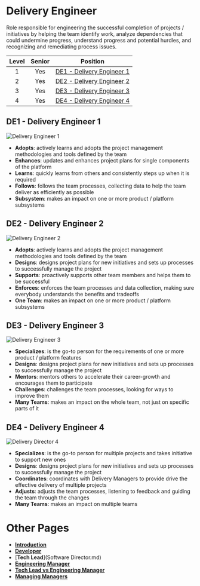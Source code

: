 # Delivery Engineer

Role responsible for engineering the successful completion of projects / initiatives by helping the team identify work, analyze dependencies that could undermine progress, understand progress and potential hurdles, and recognizing and remediating process issues. 

| Level | Senior | Position |
| :---: | :---: | :---: |
| 1 | Yes | [DE1 - Delivery Engineer 1](#de1---delivery-engineer-1) |
| 2 | Yes | [DE2 - Delivery Engineer 2](#de2---delivery-engineer-2) |
| 3 | Yes | [DE3 - Delivery Engineer 3](#de3---delivery-engineer-3) |
| 4 | Yes | [DE4 - Delivery Engineer 4](#de3---delivery-engineer-4) |

## DE1 - Delivery Engineer 1

<picture>
  <source media="(prefers-color-scheme: dark)" srcset="/charts/delivery-engineer-1.png">
  <source media="(prefers-color-scheme: light)" srcset="/charts/delivery-engineer-1.png">
  <img alt="Delivery Engineer 1" src="/charts/delivery-engineer-1.png">
</picture>

* **Adopts**: actively learns and adopts the project management methodologies and tools defined by the team
* **Enhances**: updates and enhances project plans for single components of the platform
* **Learns**: quickly learns from others and consistently steps up when it is required
* **Follows**: follows the team processes, collecting data to help the team deliver as efficiently as possible
* **Subsystem**: makes an impact on one or more product / platform subsystems

## DE2 - Delivery Engineer 2

<picture>
  <source media="(prefers-color-scheme: dark)" srcset="/charts/delivery-engineer-2.png">
  <source media="(prefers-color-scheme: light)" srcset="/charts/delivery-engineer-2.png">
  <img alt="Delivery Engineer 2" src="/charts/delivery-engineer-2.png">
</picture>

* **Adopts**: actively learns and adopts the project management methodologies and tools defined by the team
* **Designs**: designs project plans for new initiatives and sets up processes to successfully manage the project
* **Supports**: proactively supports other team members and helps them to be successful
* **Enforces**: enforces the team processes and data collection, making sure everybody understands the benefits and tradeoffs
* **One Team**: makes an impact on one or more product / platform subsystems

## DE3 - Delivery Engineer 3

<picture>
  <source media="(prefers-color-scheme: dark)" srcset="/charts/delivery-engineer-3.png">
  <source media="(prefers-color-scheme: light)" srcset="/charts/delivery-engineer-3.png">
  <img alt="Delivery Engineer 3" src="/charts/delivery-engineer-3.png">
</picture>

* **Specializes**: is the go-to person for the requirements of one or more product / platform features  
* **Designs**: designs project plans for new initiatives and sets up processes to successfully manage the project
* **Mentors**: mentors others to accelerate their career-growth and encourages them to participate
* **Challenges**: challenges the team processes, looking for ways to improve them
* **Many Teams**: makes an impact on the whole team, not just on specific parts of it

## DE4 - Delivery Engineer 4

<picture>
  <source media="(prefers-color-scheme: dark)" srcset="/charts/delivery-engineer-4-dark.png">
  <source media="(prefers-color-scheme: light)" srcset="/charts/delivery-engineer-4.png">
  <img alt="Delivery Director 4" src="/charts/delivery-engineer-4.png">
</picture>

* **Specializes**: is the go-to person for multiple projects and takes initiative to support new ones
* **Designs**: designs project plans for new initiatives and sets up processes to successfully manage the project
* **Coordinates**: coordinates with Delivery Managers to provide drive the effective delivery of multiple projects
* **Adjusts**: adjusts the team processes, listening to feedback and guiding the team through the changes
* **Many Teams**: makes an impact on multiple teams

# Other Pages

* [**Introduction**](README.md)
* [**Developer**](Developer.md)
* [**Tech Lead**](Software Director.md)
* [**Engineering Manager**](Engineering-Support.md)
* [**Tech Lead vs Engineering Manager**](TechLead-Engineering-Support.md)
* [**Managing Managers**](Managing-Managers.md)
